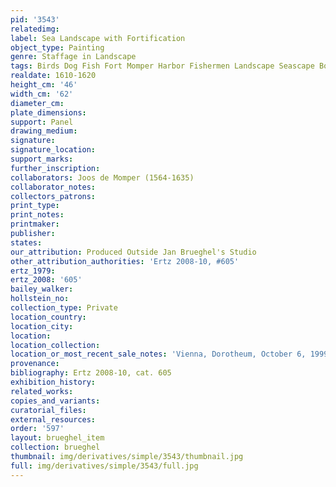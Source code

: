 ```yaml
---
pid: '3543'
relatedimg: 
label: Sea Landscape with Fortification
object_type: Painting
genre: Staffage in Landscape
tags: Birds Dog Fish Fort Momper Harbor Fishermen Landscape Seascape Boat
realdate: 1610-1620
height_cm: '46'
width_cm: '62'
diameter_cm: 
plate_dimensions: 
support: Panel
drawing_medium: 
signature: 
signature_location: 
support_marks: 
further_inscription: 
collaborators: Joos de Momper (1564-1635)
collaborator_notes: 
collectors_patrons: 
print_type: 
print_notes: 
printmaker: 
publisher: 
states: 
our_attribution: Produced Outside Jan Brueghel's Studio
other_attribution_authorities: 'Ertz 2008-10, #605'
ertz_1979: 
ertz_2008: '605'
bailey_walker: 
hollstein_no: 
collection_type: Private
location_country: 
location_city: 
location: 
location_collection: 
location_or_most_recent_sale_notes: 'Vienna, Dorotheum, October 6, 1999, #145'
provenance: 
bibliography: Ertz 2008-10, cat. 605
exhibition_history: 
related_works: 
copies_and_variants: 
curatorial_files: 
external_resources: 
order: '597'
layout: brueghel_item
collection: brueghel
thumbnail: img/derivatives/simple/3543/thumbnail.jpg
full: img/derivatives/simple/3543/full.jpg
---
```

